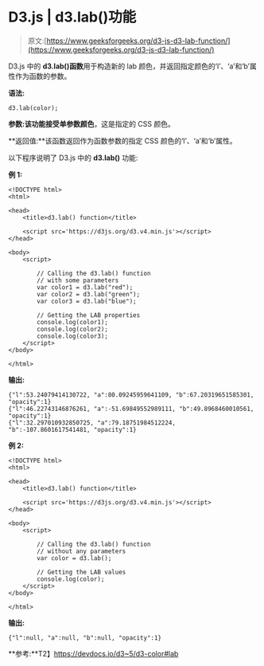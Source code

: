 # D3.js | d3.lab()功能

> 原文:[https://www.geeksforgeeks.org/d3-js-d3-lab-function/](https://www.geeksforgeeks.org/d3-js-d3-lab-function/)

D3.js 中的 **d3.lab()函数**用于构造新的 lab 颜色，并返回指定颜色的‘l’、‘a’和‘b’属性作为函数的参数。

**语法:**

```
d3.lab(color);
```

**参数:**该功能接受单参数**颜色**，这是指定的 CSS 颜色。

**返回值:**该函数返回作为函数参数的指定 CSS 颜色的‘l’、‘a’和‘b’属性。

以下程序说明了 D3.js 中的 **d3.lab()** 功能:

**例 1:**

```
<!DOCTYPE html>
<html>

<head>
    <title>d3.lab() function</title>

    <script src='https://d3js.org/d3.v4.min.js'></script>
</head>

<body>
    <script>

        // Calling the d3.lab() function
        // with some parameters
        var color1 = d3.lab("red");
        var color2 = d3.lab("green");
        var color3 = d3.lab("blue");

        // Getting the LAB properties
        console.log(color1);
        console.log(color2);
        console.log(color3);
    </script>
</body>

</html>
```

**输出:**

```
{"l":53.24079414130722, "a":80.09245959641109, "b":67.20319651585301, "opacity":1}
{"l":46.22743146876261, "a":-51.69849552989111, "b":49.8968460010561, "opacity":1}
{"l":32.297010932850725, "a":79.18751984512224, "b":-107.8601617541481, "opacity":1}

```

**例 2:**

```
<!DOCTYPE html>
<html>

<head>
    <title>d3.lab() function</title>

    <script src='https://d3js.org/d3.v4.min.js'></script>
</head>

<body>
    <script>

        // Calling the d3.lab() function
        // without any parameters
        var color = d3.lab();

        // Getting the LAB values
        console.log(color);
    </script>
</body>

</html>
```

**输出:**

```
{"l":null, "a":null, "b":null, "opacity":1}

```

**参考:**T2】https://devdocs.io/d3~5/d3-color#lab
